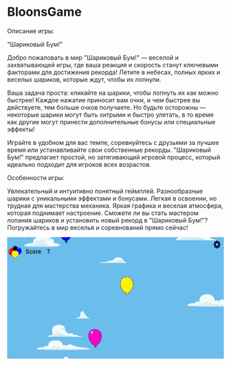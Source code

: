 # BloonsGame


Описание игры:

"Шариковый Бум!"

Добро пожаловать в мир "Шариковый Бум!" — веселой и захватывающей игры, где ваша реакция и скорость станут ключевыми факторами для достижения рекорда! Летите в небесах, полных ярких и веселых шариков, которые ждут, чтобы их лопнули.

Ваша задача проста: кликайте на шарики, чтобы лопнуть их как можно быстрее! Каждое нажатие приносит вам очки, и чем быстрее вы действуете, тем больше очков получаете. Но будьте осторожны — некоторые шарики могут быть хитрыми и быстро улетать, в то время как другие могут принести дополнительные бонусы или специальные эффекты!

Играйте в удобном для вас темпе, соревнуйтесь с друзьями за лучшее время или устанавливайте свои собственные рекорды. "Шариковый Бум!" предлагает простой, но затягивающий игровой процесс, который идеально подходит для игроков всех возрастов.

Особенности игры:

Увлекательный и интуитивно понятный геймплей.
Разнообразные шарики с уникальными эффектами и бонусами.
Легкая в освоении, но трудная для мастерства механика.
Яркая графика и веселая атмосфера, которая поднимает настроение.
Сможете ли вы стать мастером лопания шариков и установить новый рекорд в "Шариковый Бум!"? Погружайтесь в мир веселья и соревнований прямо сейчас!


![Описание скриншота](https://github.com/dato-svg/BloonsGame/blob/main/Bloon/Assets/Screen/BallonGame1.png)
